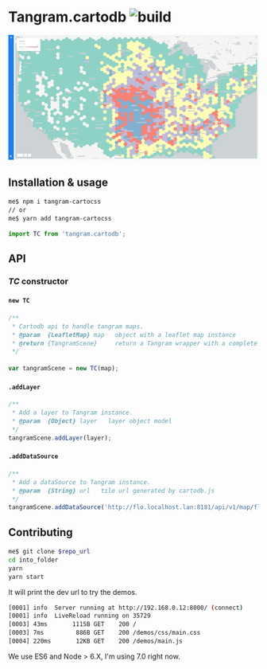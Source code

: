 # Tangram.cartodb ![build](https://travis-ci.org/CartoDB/tangram.cartodb.svg?branch=master)

![Uniform style](/demos/images/embed.png)

## Installation & usage

```bash
me$ npm i tangram-cartocss
// or
me$ yarn add tangram-cartocss
```

```javascript
import TC from 'tangram.cartodb';
```
## API

### *TC* constructor

#### `new TC`

```javascript
/**
 * Cartodb api to handle tangram maps.
 * @param  {LeafletMap} map   object with a leaflet map instance
 * @return {TangramScene}     return a Tangram wrapper with a complete api for cartodb.js
 */

var tangramScene = new TC(map);

```

#### `.addLayer`

```javascript
/**
 * Add a layer to Tangram instance.
 * @param  {Object} layer   layer object model
 */
tangramScene.addLayer(layer);
```

#### `.addDataSource`

```javascript
/**
 * Add a dataSource to Tangram instance.
 * @param  {String} url   tile url generated by cartodb.js
 */
tangramScene.addDataSource('http://flo.localhost.lan:8181/api/v1/map/flo@4d30aeba@77e23386655d49f11e3cc4e729105014:1478776666976/{sourceLayers}/{z}/{x}/{y}.png');
```

## Contributing

```sh
me$ git clone $repo_url
cd into_folder
yarn
yarn start
```

It will print the dev url to try the demos.

```sh
[0001] info  Server running at http://192.168.0.12:8000/ (connect)
[0001] info  LiveReload running on 35729
[0003] 43ms       1115B GET    200 /
[0003] 7ms         886B GET    200 /demos/css/main.css
[0004] 220ms       12KB GET    200 /demos/main.js
```

We use ES6 and Node > 6.X, I'm using 7.0 right now.
